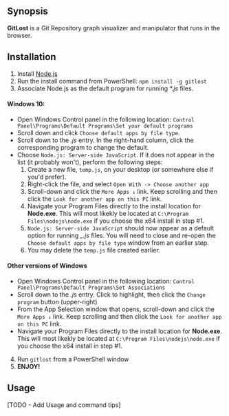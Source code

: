 ## Synopsis

**GitLost** is a Git Repository graph visualizer and manipulator that runs in the browser. 

## Installation

1. Install [Node.js](https://nodejs.org/en/download/)
2. Run the install command from PowerShell: `npm install -g gitlost`
3. Associate Node.js as the default program for running _*.js_ files.

#### Windows 10:
* Open Windows Control panel in the following location: `Control Panel\Programs\Default Programs\Set your default programs`
* Scroll down and click `Choose default apps by file type`.
* Scroll down to the _.js_ entry.  In the right-hand column, click the corresponding program to change the default.  
* Choose `Node.js: Server-side JavaScript`.  If it does not appear in the list (it probably won't), perform the following steps:
  1. Create a new file, `temp.js`, on your desktop (or somewhere else if you'd prefer).
  1. Right-click the file, and select `Open With -> Choose another app`
  1. Scroll-down and click the `More Apps ↓` link. Keep scrolling and then click the `Look for another app on this PC` link.
  1. Navigate your Program Files directly to the install location for **Node.exe**.  This will most likekly be located at `C:\Program Files\nodejs\node.exe` if you choose the x64 install in step #1.
  1. `Node.js: Server-side JavaScript` should now appear as a default option for running *_.js* files.  You will need to close and re-open the `Choose default apps by file type` window from an earlier step.
  1. You may delete the `temp.js` file created earlier.
  
#### Other versions of Windows
  * Open Windows Control panel in the following location: `Control Panel\Programs\Default Programs\Set Associations`
  * Scroll down to the _.js_ entry.  Click to highlight, then click the `Change program` button (upper-right)
  * From the App Selection window that opens, scroll-down and click the `More Apps ↓` link. Keep scrolling and then click the `Look for another app on this PC` link.
  * Navigate your Program Files directly to the install location for **Node.exe**.  This will most likekly be located at `C:\Program Files\nodejs\node.exe` if you choose the x64 install in step #1.
  
4. Run `gitlost` from a PowerShell window
5. **ENJOY!**


## Usage

[TODO - Add Usage and command tips]


